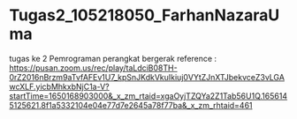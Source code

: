 # Tugas2_105218050_FarhanNazaraUma
 tugas ke 2 Pemrograman perangkat bergerak
reference : https://pusan.zoom.us/rec/play/taLdciB08TH-0rZ2016nBrzm9aTvfAFEv1U7_kpSnJKdkVkuIkiuj0VYtZJnXTJbekvceZ3vLGAwcXLF.yicbMhkxbNjC1a-V?startTime=1650168903000&_x_zm_rtaid=xgaOyjTZQYa2Z1Tab56U1Q.1656145125621.8f1a5332104e04e77d7e2645a78f77ba&_x_zm_rhtaid=461
